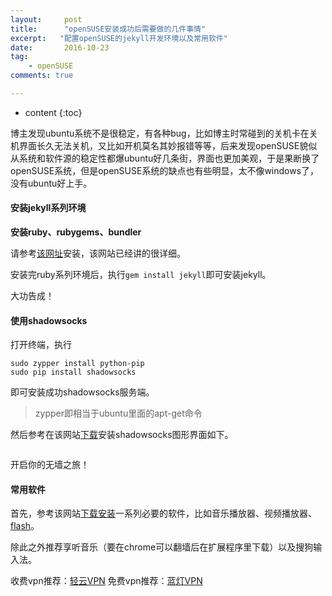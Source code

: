 ```yaml
---
layout:     post
title:      "openSUSE安装成功后需要做的几件事情"
excerpt:   "配置openSUSE的jekyll开发环境以及常用软件"
date:       2016-10-23
tag:
    - openSUSE
comments: true

---
```


* content
{:toc}

博主发现ubuntu系统不是很稳定，有各种bug，比如博主时常碰到的关机卡在关机界面长久无法关机，又比如开机莫名其妙报错等等，后来发现openSUSE貌似从系统和软件源的稳定性都爆ubuntu好几条街，界面也更加美观，于是果断换了openSUSE系统，但是openSUSE系统的缺点也有些明显，太不像windows了，没有ubuntu好上手。

#### **安装jekyll系列环境**

**安装ruby、rubygems、bundler**

请参考[该网址](https://ruby-china.org/wiki/install_ruby_guide)安装，该网站已经讲的很详细。

安装完ruby系列环境后，执行`gem install jekyll`即可安装jekyll。

大功告成！

#### **使用shadowsocks**

打开终端，执行
```
sudo zypper install python-pip
sudo pip install shadowsocks
```
即可安装成功shadowsocks服务端。

>zypper即相当于ubuntu里面的apt-get命令

然后参考在该网站[下载](http://software.opensuse.org/download.html?project=home%3AMargueriteSu&package=shadowsocks-qt5)安装shadowsocks图形界面如下。

![![](http://ooo.0o0.ooo/2016/10/23/580cbd30dda83.png)](http://ooo.0o0.ooo/2016/10/23/580cbd2debc04.png)

开启你的无墙之旅！

#### **常用软件**

首先，参考该网站[下载安装](https://lug.ustc.edu.cn/sites/opensuse-guide/apps.php)一系列必要的软件，比如音乐播放器、视频播放器、[flash](https://en.opensuse.org/Adobe_Flash_Player)。

除此之外推荐享听音乐（要在chrome可以翻墙后在扩展程序里下载）以及搜狗输入法。

收费vpn推荐：[轻云VPN](https://www.theqingyun.info/)
免费vpn推荐：[蓝灯VPN](https://github.com/getlantern/forum)
